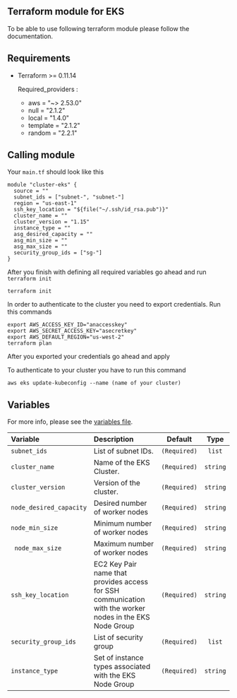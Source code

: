 ## Terraform module for EKS

To be able to use following terraform module please follow the documentation. 


## Requirements

* Terraform >= 0.11.14

  Required_providers :
  * aws      =   "~> 2.53.0"
  * null     =   "2.1.2"
  * local    =   "1.4.0"
  * template =   "2.1.2"
  * random   =   "2.2.1"



## Calling module

Your `main.tf` should look like this
```
module "cluster-eks" {
  source = ""
  subnet_ids = ["subnet-", "subnet-"]
  region = "us-east-1"
  ssh_key_location = "${file("~/.ssh/id_rsa.pub")}"
  cluster_name = ""
  cluster_version = "1.15"
  instance_type = ""
  asg_desired_capacity = ""
  asg_min_size = ""
  asg_max_size = ""
  security_group_ids = ["sg-"]
}
```

After you finish with defining all required variables go ahead and run `terraform init`

```
terraform init
```
In order to authenticate to the cluster you need to export credentials. Run this commands
```
export AWS_ACCESS_KEY_ID="anaccesskey"
export AWS_SECRET_ACCESS_KEY="asecretkey"
export AWS_DEFAULT_REGION="us-west-2"
terraform plan
```


After you exported your credentials go ahead and apply 

To authenticate to your cluster you have to run this command

```
aws eks update-kubeconfig --name (name of your cluster)
```
## Variables

For more info, please see the [variables file](?tab=inputs).

| Variable               | Description                         | Default                                               | Type |
| :--------------------- | :---------------------------------- | :---------------------------------------------------: | :--------------------: |
| `subnet_ids` | List of subnet IDs. | `(Required)` | `list` |
| `cluster_name` |  Name of the EKS Cluster. | `(Required)` | `string` |
| `cluster_version` | Version of the cluster. | `(Required)` | `string` |
| `node_desired_capacity` | Desired number of worker nodes | `(Required)` | `string` |
| `node_min_size` | Minimum number of worker nodes | `(Required)` | `string` |
| ` node_max_size` | Maximum number of worker nodes | `(Required)` | `string` |
| `ssh_key_location` | EC2 Key Pair name that provides access for SSH communication with the worker nodes in the EKS Node Group| `(Required)` | `string` |
| `security_group_ids` |List of security group | `(Required)` | `list` |
| `instance_type` | Set of instance types associated with the EKS Node Group | `(Required)` | `string` |
